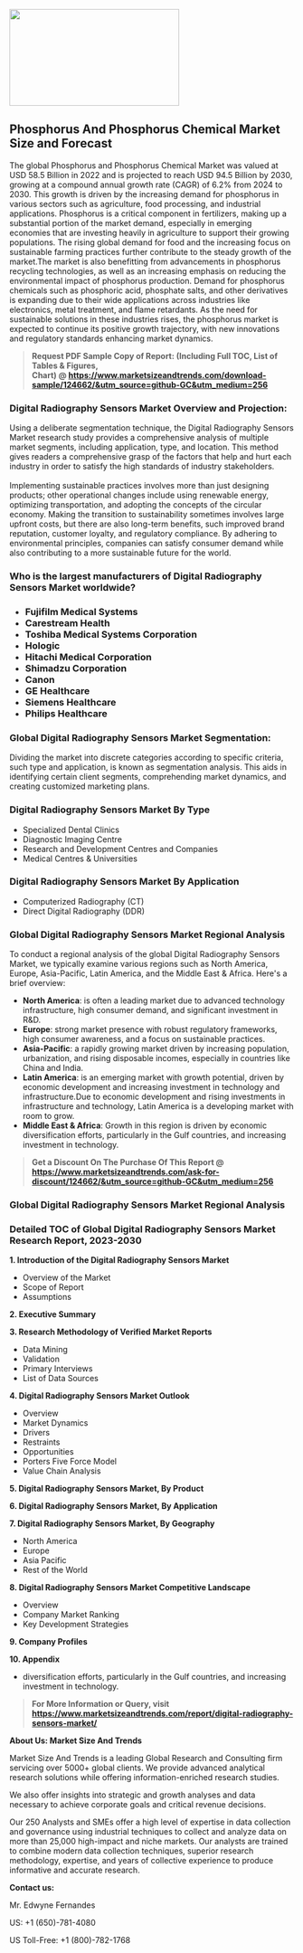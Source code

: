 <p><img class="alignnone size-medium wp-image-20088" src="https://ffe5etoiles.com/wp-content/uploads/2024/12/MST1-300x171.png" alt="" width="300" height="171" /></p><h2>Phosphorus And Phosphorus Chemical Market Size and Forecast</h2><p>The global Phosphorus and Phosphorus Chemical Market was valued at USD 58.5 Billion in 2022 and is projected to reach USD 94.5 Billion by 2030, growing at a compound annual growth rate (CAGR) of 6.2% from 2024 to 2030. This growth is driven by the increasing demand for phosphorus in various sectors such as agriculture, food processing, and industrial applications. Phosphorus is a critical component in fertilizers, making up a substantial portion of the market demand, especially in emerging economies that are investing heavily in agriculture to support their growing populations. The rising global demand for food and the increasing focus on sustainable farming practices further contribute to the steady growth of the market.The market is also benefitting from advancements in phosphorus recycling technologies, as well as an increasing emphasis on reducing the environmental impact of phosphorus production. Demand for phosphorus chemicals such as phosphoric acid, phosphate salts, and other derivatives is expanding due to their wide applications across industries like electronics, metal treatment, and flame retardants. As the need for sustainable solutions in these industries rises, the phosphorus market is expected to continue its positive growth trajectory, with new innovations and regulatory standards enhancing market dynamics. </p><blockquote id="" class=""><strong>Request PDF Sample Copy of Report: (Including Full TOC, List of Tables &amp; Figures, Chart)&nbsp;@&nbsp;<strong><a href="https://www.marketsizeandtrends.com/download-sample/124662/&utm_source=github-GC&utm_medium=256" target="_blank">https://www.marketsizeandtrends.com/download-sample/124662/&utm_source=github-GC&utm_medium=256</a></strong></strong></blockquote><h3 id="" class="">Digital Radiography Sensors Market&nbsp;Overview and Projection:</h3><p id="" class="">Using a deliberate segmentation technique, the Digital Radiography Sensors Market research study provides a comprehensive analysis of multiple market segments, including application, type, and location. This method gives readers a comprehensive grasp of the factors that help and hurt each industry in order to satisfy the high standards of industry stakeholders. <br /> <br />Implementing sustainable practices involves more than just designing products; other operational changes include using renewable energy, optimizing transportation, and adopting the concepts of the circular economy. Making the transition to sustainability sometimes involves large upfront costs, but there are also long-term benefits, such improved brand reputation, customer loyalty, and regulatory compliance. By adhering to environmental principles, companies can satisfy consumer demand while also contributing to a more sustainable future for the world.</p><h3 id="" class="">Who is the largest manufacturers of&nbsp;Digital Radiography Sensors Market worldwide?</h3><h3 class=""><p><ul><li>Fujifilm Medical Systems </li><li> Carestream Health </li><li> Toshiba Medical Systems Corporation </li><li> Hologic </li><li> Hitachi Medical Corporation </li><li> Shimadzu Corporation </li><li> Canon </li><li> GE Healthcare </li><li> Siemens Healthcare </li><li> Philips Healthcare</li></ul></p></h3><h3 id="" class="">Global&nbsp;Digital Radiography Sensors Market Segmentation:</h3><p id="" class="">Dividing the market into discrete categories according to specific criteria, such type and application, is known as segmentation analysis. This aids in identifying certain client segments, comprehending market dynamics, and creating customized marketing plans.</p><h3 id="" class="">Digital Radiography Sensors Market&nbsp;By Type</h3><p><p><ul><li>Specialized Dental Clinics</li><li> Diagnostic Imaging Centre</li><li> Research and Development Centres and Companies</li><li> Medical Centres & Universities</p></li></ul></p></p><h3 id="" class="">Digital Radiography Sensors Market&nbsp;By Application</h3><p class=""><p><ul><li>Computerized Radiography (CT)</li><li> Direct Digital Radiography (DDR)</li></ul></p></p><h3 id="" class="">Global Digital Radiography Sensors Market Regional Analysis</h3><p id="" class="">To conduct a regional analysis of the global Digital Radiography Sensors Market, we typically examine various regions such as North America, Europe, Asia-Pacific, Latin America, and the Middle East &amp; Africa. Here's a brief overview:</p><ul><li><strong>North America</strong>: is often a leading market due to advanced technology infrastructure, high consumer demand, and significant investment in R&amp;D.</li><li><strong>Europe</strong>: strong market presence with robust regulatory frameworks, high consumer awareness, and a focus on sustainable practices.</li><li><strong>Asia-Pacific</strong>: a rapidly growing market driven by increasing population, urbanization, and rising disposable incomes, especially in countries like China and India.</li><li><strong>Latin America</strong>: is an emerging market with growth potential, driven by economic development and increasing investment in technology and infrastructure.Due to economic development and rising investments in infrastructure and technology, Latin America is a developing market with room to grow.</li><li><strong>Middle East &amp; Africa</strong>: Growth in this region is driven by economic diversification efforts, particularly in the Gulf countries, and increasing investment in technology.</li></ul><blockquote id="" class=""><strong>Get a Discount On The Purchase Of This Report @ <strong><a href="https://www.marketsizeandtrends.com/ask-for-discount/124662/&utm_source=github-GC&utm_medium=256" target="_blank">https://www.marketsizeandtrends.com/ask-for-discount/124662/&utm_source=github-GC&utm_medium=256</a></strong></strong></blockquote><h3 id="" class="">Global Digital Radiography Sensors Market Regional Analysis</h3><h3 id="" class="">Detailed TOC of Global Digital Radiography Sensors Market Research Report, 2023-2030</h3><p id="" class=""><strong>1. Introduction of the Digital Radiography Sensors Market</strong></p><ul><li>Overview of the Market</li><li>Scope of Report</li><li>Assumptions</li></ul><p id="" class=""><strong>2. Executive Summary</strong></p><p id="" class=""><strong>3. Research Methodology of Verified Market Reports</strong></p><ul><li>Data Mining</li><li>Validation</li><li>Primary Interviews</li><li>List of Data Sources</li></ul><p id="" class=""><strong>4. Digital Radiography Sensors Market Outlook</strong></p><ul><li>Overview</li><li>Market Dynamics</li><li>Drivers</li><li>Restraints</li><li>Opportunities</li><li>Porters Five Force Model</li><li>Value Chain Analysis</li></ul><p id="" class=""><strong>5. Digital Radiography Sensors Market, By Product</strong></p><p id="" class=""><strong>6. Digital Radiography Sensors Market, By Application</strong></p><p id="" class=""><strong>7. Digital Radiography Sensors Market, By Geography</strong></p><ul><li>North America</li><li>Europe</li><li>Asia Pacific</li><li>Rest of the World</li></ul><p id="" class=""><strong>8. Digital Radiography Sensors Market Competitive Landscape</strong></p><ul><li>Overview</li><li>Company Market Ranking</li><li>Key Development Strategies</li></ul><p id="" class=""><strong>9. Company Profiles</strong></p><p id="" class=""><strong>10. Appendix</strong></p><ul><li>diversification efforts, particularly in the Gulf countries, and increasing investment in technology.</li></ul><blockquote id="" class=""><strong>For More Information or Query, visit <strong><strong><a href="https://www.marketsizeandtrends.com/report/digital-radiography-sensors-market/" target="_blank">https://www.marketsizeandtrends.com/report/digital-radiography-sensors-market/</a></strong></strong></strong></blockquote><p id="" class=""><strong>About Us: Market Size And Trends</strong></p><p id="" class="">Market Size And Trends is a leading Global Research and Consulting firm servicing over 5000+ global clients. We provide advanced analytical research solutions while offering information-enriched research studies.</p><p id="" class="">We also offer insights into strategic and growth analyses and data necessary to achieve corporate goals and critical revenue decisions.</p><p id="" class="">Our 250 Analysts and SMEs offer a high level of expertise in data collection and governance using industrial techniques to collect and analyze data on more than 25,000 high-impact and niche markets. Our analysts are trained to combine modern data collection techniques, superior research methodology, expertise, and years of collective experience to produce informative and accurate research.</p><p id="" class=""><strong>Contact us:</strong></p><p id="" class="">Mr. Edwyne Fernandes</p><p id="" class="">US: +1 (650)-781-4080</p><p id="" class="">US Toll-Free: +1 (800)-782-1768</p>
